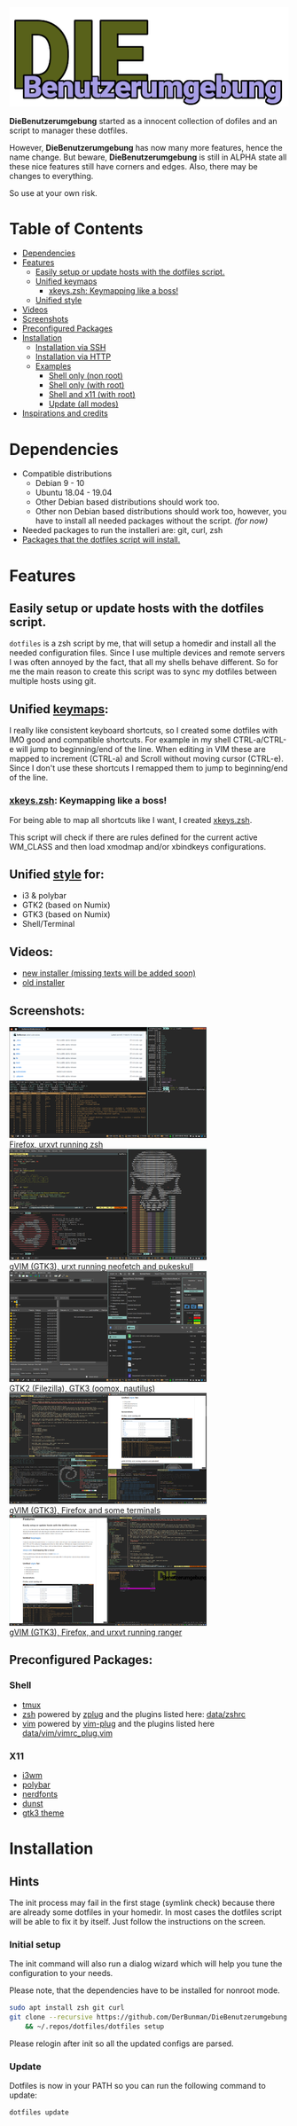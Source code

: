 ![DieBenutzerumgebung](_docs/images/logo.png)

__DieBenutzerumgebung__ started as a innocent collection of dofiles and an script to manager these dotfiles.

However, __DieBenutzerumgebung__ has now many more features, hence the name change.
But beware, __DieBenutzerumgebung__ is still in ALPHA state all these nice features still have corners and edges.
Also, there may be changes to everything.

So use at your own risk.

# Table of Contents
* [Dependencies](#dependencies)
* [Features](#features)
	* [Easily setup or update hosts with the dotfiles script.](#easily-setup-or-update-hosts-with-the-dotfiles-script)
	* [Unified keymaps](#unified-keymaps)
		* [xkeys.zsh: Keymapping like a boss!](#xkeyszsh-keymapping-like-a-boss)
	* [Unified style](#unified-style-for)
* [Videos](#videos)
* [Screenshots](#screenshots)
* [Preconfigured Packages](#preconfigured-packages)
* [Installation](#installation)
	* [Installation via SSH](#installation-via-ssh)
	* [Installation via HTTP](#installation-via-http)
	* [Examples](#examples)
		* [Shell only (non root)](#shell-only-non-root)
		* [Shell only (with root)](#shell-only-with-root)
		* [Shell and x11 (with root)](#shell-and-x11-with-root)
		* [Update (all modes)](#update-all-modes)
* [Inspirations and credits](_docs/inspirations_and_credits.md)

# Dependencies
* Compatible distributions
  - Debian 9 - 10
  - Ubuntu 18.04 - 19.04
  - Other Debian based distributions should work too.
  - Other non Debian based distributions should work too, however, you have to install all needed packages without the script. _(for now)_
* Needed packages to run the installeri are: git, curl, zsh
* [Packages that the dotfiles script will install.](https://github.com/DerBunman/DieBenutzerumgebung/blob/v0.0.1-alpha1/dotfiles#L255)

# Features
## Easily setup or update hosts with the dotfiles script.
`dotfiles` is a zsh script by me, that will setup a homedir and install all the needed configuration files.
Since I use multiple devices and remote servers I was often annoyed by the fact, that all my shells behave different.
So for me the main reason to create this script was to sync my dotfiles between multiple hosts using git.

## Unified [keymaps](_docs/keymaps.md):
I really like consistent keyboard shortcuts, so I created some dotfiles with IMO good and compatible shortcuts.
For example in my shell CTRL-a/CTRL-e will jump to beginning/end of the line.
When editing in VIM these are mapped to increment (CTRL-a) and Scroll without moving cursor (CTRL-e).
Since I don't use these shortcuts I remapped them to jump to beginning/end of the line.

### [xkeys.zsh](_docs/xkeys.zsh.md): Keymapping like a boss!
For being able to map all shortcuts like I want, I created [xkeys.zsh](_docs/xkeys.zsh.md).

This script will check if there are rules defined for the current active WM_CLASS and then load xmodmap and/or xbindkeys configurations.

## Unified [style](_docs/style.md) for:

  - i3 & polybar
  - GTK2 (based on Numix)
  - GTK3 (based on Numix)
  - Shell/Terminal
## Videos:

  - [new installer (missing texts will be added soon)](https://streamable.com/za9ul)
  - [old installer](https://youtu.be/n_71Ccq8z8Q)

## Screenshots:
<a href="_docs/images/screenshot1.png" target="_blank">
	<img src="_docs/images/screenshot1.thumb.png" />
</a>  
<br>
<a href="_docs/images/screenshot1.png" target="_blank">
	Firefox, urxvt running zsh
</a>  
<br>
<a href="_docs/images/screenshot2.png" target="_blank">
	<img src="_docs/images/screenshot2.thumb.png" />
</a>  
<br>
<a href="_docs/images/screenshot2.png" target="_blank">
	gVIM (GTK3), urxt running neofetch and pukeskull
</a>  
<br>
<a href="_docs/images/screenshot3.png" target="_blank">
	<img src="_docs/images/screenshot3.thumb.png" />
</a>  
<br>
<a href="_docs/images/screenshot3.png" target="_blank">
	GTK2 (Filezilla), GTK3 (oomox, nautilus)
</a>  
<br>
<a href="_docs/images/screenshot4.png" target="_blank">
	<img src="_docs/images/screenshot4.thumb.png" />
</a>  
<br>
<a href="_docs/images/screenshot4.png" target="_blank">
	gVIM (GTK3), Firefox and some terminals
</a>  
<br>
<a href="_docs/images/screenshot5.png" target="_blank">
	<img src="_docs/images/screenshot5.thumb.png" />
</a>  
<br>
<a href="_docs/images/screenshot5.png" target="_blank">
	gVIM (GTK3), Firefox, and urxvt running ranger
</a>

## Preconfigured Packages:
### Shell
* [tmux](https://github.com/tmux/tmux)
* [zsh](https://www.zsh.org/) powered by [zplug](https://github.com/zplug/zplug) and the plugins listed here: [data/zshrc](data/zshrc)
* [vim](https://www.vim.org/) powered by [vim-plug](https://github.com/junegunn/vim-plug) and the plugins listed here [data/vim/vimrc_plug.vim](data/vim/vimrc_plug.vim)

### X11
* [i3wm](https://i3wm.org/)
* [polybar](https://github.com/jaagr/polybar)
* [nerdfonts](https://nerdfonts.com/)
* [dunst](https://dunst-project.org/)
* [gtk3 theme](https://www.gtk.org/)

# Installation

## Hints
The init process may fail in the first stage (symlink check) because there are already some dotfiles in your homedir.
In most cases the dotfiles script will be able to fix it by itself. Just follow the instructions on the screen.

### Initial setup
The init command will also run a dialog wizard which will help you tune the configuration to your needs.

Please note, that the dependencies have to be installed for nonroot mode.

```zsh
sudo apt install zsh git curl
git clone --recursive https://github.com/DerBunman/DieBenutzerumgebung ~/.repos/dotfiles \
	&& ~/.repos/dotfiles/dotfiles setup
```
Please relogin after init so all the updated configs are parsed.

### Update
Dotfiles is now in your PATH so you can run the following command to update:
```zsh
dotfiles update
```
